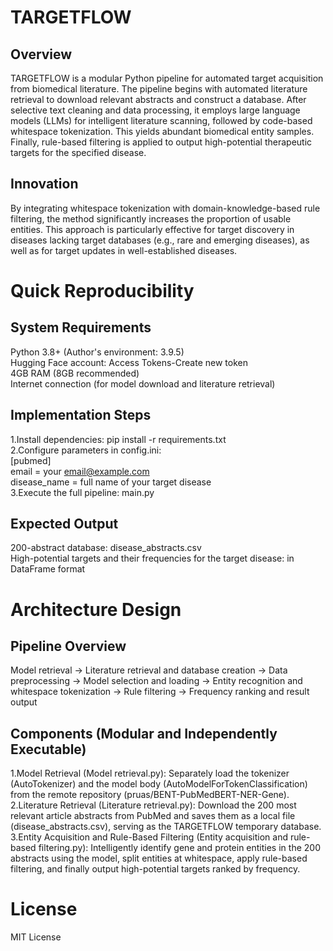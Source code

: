 # TARGETFLOW
## Overview
TARGETFLOW is a modular Python pipeline for automated target acquisition from biomedical literature. The pipeline begins with automated literature retrieval to download relevant abstracts and construct a database. After selective text cleaning and data processing, it employs large language models (LLMs) for intelligent literature scanning, followed by code-based whitespace tokenization. This yields abundant biomedical entity samples. Finally, rule-based filtering is applied to output high-potential therapeutic targets for the specified disease.
## Innovation
By integrating whitespace tokenization with domain-knowledge-based rule filtering, the method significantly increases the proportion of usable entities. This approach is particularly effective for target discovery in diseases lacking target databases (e.g., rare and emerging diseases), as well as for target updates in well-established diseases.
# Quick Reproducibility
## System Requirements
Python 3.8+ (Author's environment: 3.9.5)<br>
Hugging Face account: Access Tokens-Create new token<br>
4GB RAM (8GB recommended)<br>
Internet connection (for model download and literature retrieval)
## Implementation Steps
1.Install dependencies: pip install -r requirements.txt<br>
2.Configure parameters in config.ini:<br>
[pubmed]<br>
email = your email@example.com<br>
disease_name = full name of your target disease<br>
3.Execute the full pipeline: main.py
## Expected Output
200-abstract database: disease_abstracts.csv<br>
High-potential targets and their frequencies for the target disease: in DataFrame format<br>
# Architecture Design
## Pipeline Overview
Model retrieval → Literature retrieval and database creation → Data preprocessing → Model selection and loading → Entity recognition and whitespace tokenization → Rule filtering → Frequency ranking and result output
## Components (Modular and Independently Executable)
1.Model Retrieval (Model retrieval.py)‌: Separately load the tokenizer (AutoTokenizer) and the model body (AutoModelForTokenClassification) from the remote repository (pruas/BENT-PubMedBERT-NER-Gene).<br>
2‌.Literature Retrieval (Literature retrieval.py)‌: Download the 200 most relevant article abstracts from PubMed and saves them as a local file (disease_abstracts.csv), serving as the TARGETFLOW temporary database.<br>
3‌.Entity Acquisition and Rule-Based Filtering (Entity acquisition and rule-based filtering.py)‌: Intelligently identify gene and protein entities in the 200 abstracts using the model, split entities at whitespace, apply rule-based filtering, and finally output high-potential targets ranked by frequency.
# License
MIT License
